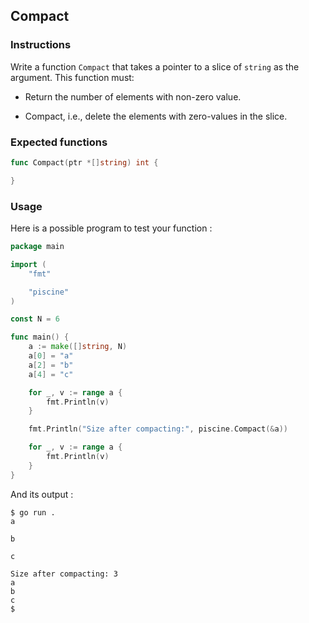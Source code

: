## Compact

### Instructions

Write a function `Compact` that takes a pointer to a slice of `string` as the argument.
This function must:

- Return the number of elements with non-zero value.

- Compact, i.e., delete the elements with zero-values in the slice.

### Expected functions

```go
func Compact(ptr *[]string) int {

}
```

### Usage

Here is a possible program to test your function :

```go
package main

import (
	"fmt"

	"piscine"
)

const N = 6

func main() {
	a := make([]string, N)
	a[0] = "a"
	a[2] = "b"
	a[4] = "c"

	for _, v := range a {
		fmt.Println(v)
	}

	fmt.Println("Size after compacting:", piscine.Compact(&a))

	for _, v := range a {
		fmt.Println(v)
	}
}
```

And its output :

```console
$ go run .
a

b

c

Size after compacting: 3
a
b
c
$
```
